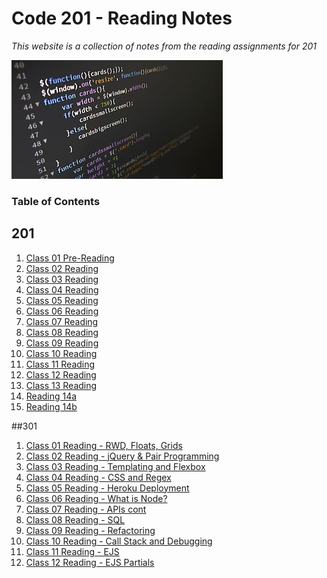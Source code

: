 # Code 201 - Reading Notes
*This website is a collection of notes from the reading assignments for 201*

<img src="IMG/coding.png">


### Table of Contents

## 201 
1. [Class 01 Pre-Reading](class-01.md)
3. [Class 02 Reading](class-02.md)
4. [Class 03 Reading](class-03.md)
5. [Class 04 Reading](class-04.md)
6. [Class 05 Reading](class-05.md)
7. [Class 06 Reading](class-06.md)
8. [Class 07 Reading](class-07.md)
9.  [Class 08 Reading](class-08.md)
10. [Class 09 Reading](class-09.md)
11. [Class 10 Reading](class-10.md)
12. [Class 11 Reading](class-11.md)
13. [Class 12 Reading](class-12.md)
14. [Class 13 Reading](class-13.md)
15. [Reading 14a](read-14a.md)
16. [Reading 14b](read-14b.md)

##301
1. [Class 01 Reading - RWD, Floats, Grids](301-reading-1.md)
2. [Class 02 Reading - jQuery & Pair Programming](301-reading-2.md)
3. [Class 03 Reading - Templating and Flexbox](301-reading-3.md)
4. [Class 04 Reading - CSS and Regex](301-reading-4.md)
5. [Class 05 Reading - Heroku Deployment](301-reading-5.md)
6. [Class 06 Reading - What is Node?](301-reading-6.md)
7. [Class 07 Reading - APIs cont](301-reading-7.md)
8. [Class 08 Reading - SQL](301-reading-8.md)
9. [Class 09 Reading - Refactoring](301-reading-9.md)
10. [Class 10 Reading - Call Stack and Debugging](301-reading-10.md)
11. [Class 11 Reading - EJS](301-reading-11.md)
12. [Class 12 Reading - EJS Partials](301-reading-12.md)


